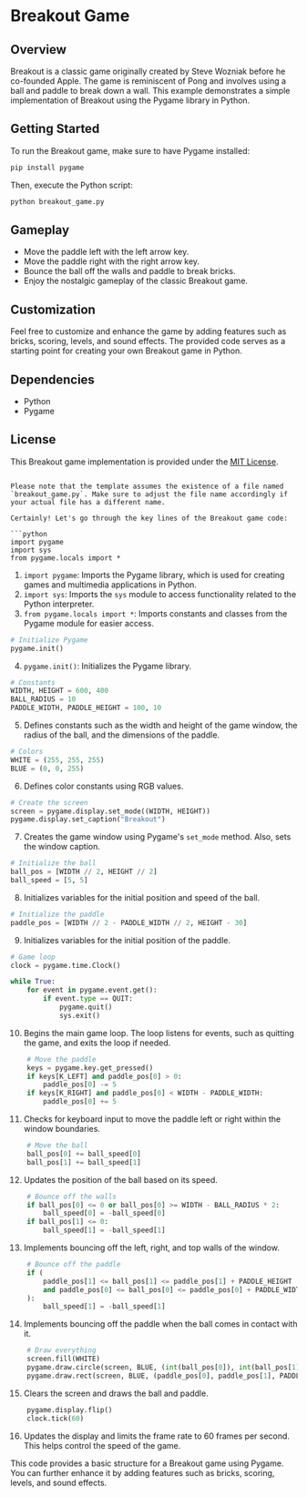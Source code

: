 
# Breakout Game

## Overview

Breakout is a classic game originally created by Steve Wozniak before he co-founded Apple. The game is reminiscent of Pong and involves using a ball and paddle to break down a wall. This example demonstrates a simple implementation of Breakout using the Pygame library in Python.

## Getting Started

To run the Breakout game, make sure to have Pygame installed:

```bash
pip install pygame
```

Then, execute the Python script:

```bash
python breakout_game.py
```

## Gameplay

- Move the paddle left with the left arrow key.
- Move the paddle right with the right arrow key.
- Bounce the ball off the walls and paddle to break bricks.
- Enjoy the nostalgic gameplay of the classic Breakout game.

## Customization

Feel free to customize and enhance the game by adding features such as bricks, scoring, levels, and sound effects. The provided code serves as a starting point for creating your own Breakout game in Python.

## Dependencies

- Python
- Pygame

## License

This Breakout game implementation is provided under the [MIT License](LICENSE).
```

Please note that the template assumes the existence of a file named `breakout_game.py`. Make sure to adjust the file name accordingly if your actual file has a different name.

Certainly! Let's go through the key lines of the Breakout game code:

```python
import pygame
import sys
from pygame.locals import *
```

1. `import pygame`: Imports the Pygame library, which is used for creating games and multimedia applications in Python.
2. `import sys`: Imports the `sys` module to access functionality related to the Python interpreter.
3. `from pygame.locals import *`: Imports constants and classes from the Pygame module for easier access.

```python
# Initialize Pygame
pygame.init()
```

4. `pygame.init()`: Initializes the Pygame library.

```python
# Constants
WIDTH, HEIGHT = 600, 400
BALL_RADIUS = 10
PADDLE_WIDTH, PADDLE_HEIGHT = 100, 10
```

5. Defines constants such as the width and height of the game window, the radius of the ball, and the dimensions of the paddle.

```python
# Colors
WHITE = (255, 255, 255)
BLUE = (0, 0, 255)
```

6. Defines color constants using RGB values.

```python
# Create the screen
screen = pygame.display.set_mode((WIDTH, HEIGHT))
pygame.display.set_caption("Breakout")
```

7. Creates the game window using Pygame's `set_mode` method. Also, sets the window caption.

```python
# Initialize the ball
ball_pos = [WIDTH // 2, HEIGHT // 2]
ball_speed = [5, 5]
```

8. Initializes variables for the initial position and speed of the ball.

```python
# Initialize the paddle
paddle_pos = [WIDTH // 2 - PADDLE_WIDTH // 2, HEIGHT - 30]
```

9. Initializes variables for the initial position of the paddle.

```python
# Game loop
clock = pygame.time.Clock()

while True:
    for event in pygame.event.get():
        if event.type == QUIT:
            pygame.quit()
            sys.exit()
```

10. Begins the main game loop. The loop listens for events, such as quitting the game, and exits the loop if needed.

```python
    # Move the paddle
    keys = pygame.key.get_pressed()
    if keys[K_LEFT] and paddle_pos[0] > 0:
        paddle_pos[0] -= 5
    if keys[K_RIGHT] and paddle_pos[0] < WIDTH - PADDLE_WIDTH:
        paddle_pos[0] += 5
```

11. Checks for keyboard input to move the paddle left or right within the window boundaries.

```python
    # Move the ball
    ball_pos[0] += ball_speed[0]
    ball_pos[1] += ball_speed[1]
```

12. Updates the position of the ball based on its speed.

```python
    # Bounce off the walls
    if ball_pos[0] <= 0 or ball_pos[0] >= WIDTH - BALL_RADIUS * 2:
        ball_speed[0] = -ball_speed[0]
    if ball_pos[1] <= 0:
        ball_speed[1] = -ball_speed[1]
```

13. Implements bouncing off the left, right, and top walls of the window.

```python
    # Bounce off the paddle
    if (
        paddle_pos[1] <= ball_pos[1] <= paddle_pos[1] + PADDLE_HEIGHT
        and paddle_pos[0] <= ball_pos[0] <= paddle_pos[0] + PADDLE_WIDTH
    ):
        ball_speed[1] = -ball_speed[1]
```

14. Implements bouncing off the paddle when the ball comes in contact with it.

```python
    # Draw everything
    screen.fill(WHITE)
    pygame.draw.circle(screen, BLUE, (int(ball_pos[0]), int(ball_pos[1])), BALL_RADIUS)
    pygame.draw.rect(screen, BLUE, (paddle_pos[0], paddle_pos[1], PADDLE_WIDTH, PADDLE_HEIGHT))
```

15. Clears the screen and draws the ball and paddle.

```python
    pygame.display.flip()
    clock.tick(60)
```

16. Updates the display and limits the frame rate to 60 frames per second. This helps control the speed of the game.

This code provides a basic structure for a Breakout game using Pygame. You can further enhance it by adding features such as bricks, scoring, levels, and sound effects.